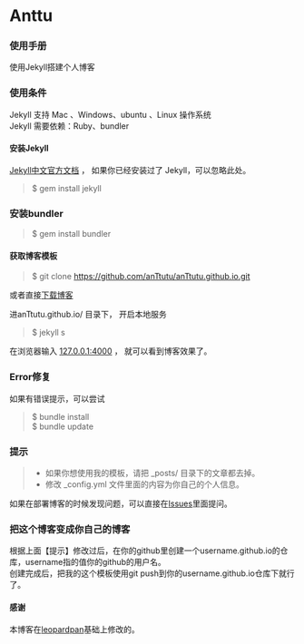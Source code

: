 # Anttu

### 使用手册

使用Jekyll搭建个人博客


### 使用条件

Jekyll 支持 Mac 、Windows、ubuntu 、Linux 操作系统                     
Jekyll 需要依赖：Ruby、bundler


#### 安装Jekyll

[Jekyll中文官方文档](http://jekyll.bootcss.com/) ， 如果你已经安装过了 Jekyll，可以忽略此处。

> $ gem install jekyll

### 安装bundler

> $ gem install bundler

#### 获取博客模板

> $ git clone https://github.com/anTtutu/anTtutu.github.io.git

或者直接[下载博客](https://github.com/anTtutu/anTtutu.github.io/archive/master.zip)   

进anTtutu.github.io/ 目录下， 开启本地服务 

> $ jekyll s

在浏览器输入 [127.0.0.1:4000](127.0.0.1:4000) ， 就可以看到博客效果了。

### Error修复

如果有错误提示，可以尝试

> $ bundle install  
> $ bundle update

### 提示

>* 如果你想使用我的模板，请把 _posts/ 目录下的文章都去掉。
>* 修改 _config.yml 文件里面的内容为你自己的个人信息。

如果在部署博客的时候发现问题，可以直接在[Issues](https://github.com/anTtutu/anTtutu.github.io/issues)里面提问。        


### 把这个博客变成你自己的博客

根据上面【提示】修改过后，在你的github里创建一个username.github.io的仓库，username指的值你的github的用户名。      
创建完成后，把我的这个模板使用git push到你的username.github.io仓库下就行了。

#### 感谢   

本博客在[leopardpan](https://github.com/leopardpan/leopardpan.github.io/)基础上修改的。  
